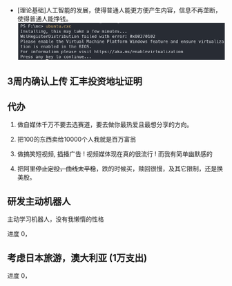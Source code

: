
- [理论基础]人工智能的发展，使得普通人能更方便产生内容，信息不再垄断，使得普通人能挣钱。
![](images/2025-01-24-14-21-29.png)

## 3周内确认上传 汇丰投资地址证明

## 代办
1. 做自媒体千万不要去选赛道，要去做你最热爱且最想分享的方向。

2. 把100的东西卖给10000个人我就是百万富翁

6. 做搞笑短视频, 插播广告 ! 视频媒体现在真的很流行 ! 而我有简单幽默感的

2.  把阿里~~停止定投，曲线太平稳~~，跌的时候买，赎回很慢，及其它限制，还是换美股。

## 研发主动机器人
主动学习机器人，没有我懒惰的性格

进度 0，

## 考虑日本旅游，澳大利亚 (1万支出)

进度 0，


